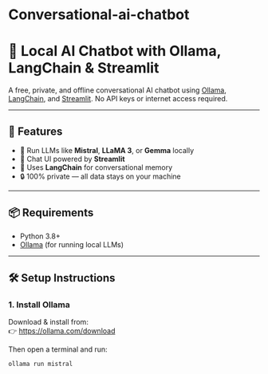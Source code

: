 # Conversational-ai-chatbot

# 🤖 Local AI Chatbot with Ollama, LangChain & Streamlit

A free, private, and offline conversational AI chatbot using [Ollama](https://ollama.com), [LangChain](https://www.langchain.com/), and [Streamlit](https://streamlit.io/). No API keys or internet access required.

---

## 🚀 Features

- 🧠 Run LLMs like **Mistral**, **LLaMA 3**, or **Gemma** locally
- 💬 Chat UI powered by **Streamlit**
- 🧩 Uses **LangChain** for conversational memory
- 🔒 100% private — all data stays on your machine

---

## 📦 Requirements

- Python 3.8+
- [Ollama](https://ollama.com/download) (for running local LLMs)

---

## 🛠️ Setup Instructions

### 1. Install Ollama

Download & install from:  
👉 https://ollama.com/download

Then open a terminal and run:

```bash
ollama run mistral
